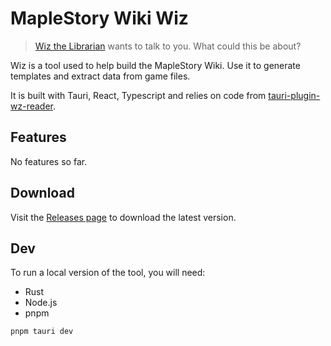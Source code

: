 # MapleStory Wiki Wiz

> [Wiz the Librarian](https://maplestorywiki.net/w/Wiz_the_Librarian) wants to talk to you. What could this be about? 

Wiz is a tool used to help build the MapleStory Wiki. Use it to generate templates and extract data from game files.

It is built with Tauri, React, Typescript and relies on code from [tauri-plugin-wz-reader](https://github.com/spd789562/tauri-plugin-wz-reader).

## Features
No features so far.

## Download
Visit the [Releases page](https://github.com/kcnotes/mswiki-wiz/releases) to download the latest version.


## Dev
To run a local version of the tool, you will need:
* Rust
* Node.js
* pnpm

```bash
pnpm tauri dev
```